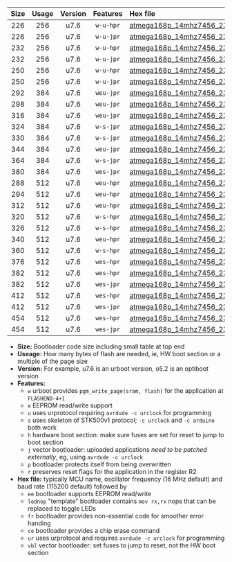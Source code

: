 |Size|Usage|Version|Features|Hex file|
|:-:|:-:|:-:|:-:|:--|
|226|256|u7.6|`w-u-hpr`|[atmega168p_14mhz7456_230400bps_ur.hex](https://raw.githubusercontent.com/stefanrueger/urboot/main//atmega168p_14mhz7456_230400bps_ur.hex)|
|226|256|u7.6|`w-u-jpr`|[atmega168p_14mhz7456_230400bps_ur_vbl.hex](https://raw.githubusercontent.com/stefanrueger/urboot/main//atmega168p_14mhz7456_230400bps_ur_vbl.hex)|
|232|256|u7.6|`w-u-hpr`|[atmega168p_14mhz7456_230400bps_lednop_ur.hex](https://raw.githubusercontent.com/stefanrueger/urboot/main//atmega168p_14mhz7456_230400bps_lednop_ur.hex)|
|232|256|u7.6|`w-u-jpr`|[atmega168p_14mhz7456_230400bps_lednop_ur_vbl.hex](https://raw.githubusercontent.com/stefanrueger/urboot/main//atmega168p_14mhz7456_230400bps_lednop_ur_vbl.hex)|
|250|256|u7.6|`w-u-hpr`|[atmega168p_14mhz7456_230400bps_lednop_fr_ur.hex](https://raw.githubusercontent.com/stefanrueger/urboot/main//atmega168p_14mhz7456_230400bps_lednop_fr_ur.hex)|
|250|256|u7.6|`w-u-jpr`|[atmega168p_14mhz7456_230400bps_lednop_fr_ur_vbl.hex](https://raw.githubusercontent.com/stefanrueger/urboot/main//atmega168p_14mhz7456_230400bps_lednop_fr_ur_vbl.hex)|
|292|384|u7.6|`weu-jpr`|[atmega168p_14mhz7456_230400bps_ee_ur_vbl.hex](https://raw.githubusercontent.com/stefanrueger/urboot/main//atmega168p_14mhz7456_230400bps_ee_ur_vbl.hex)|
|298|384|u7.6|`weu-jpr`|[atmega168p_14mhz7456_230400bps_ee_lednop_ur_vbl.hex](https://raw.githubusercontent.com/stefanrueger/urboot/main//atmega168p_14mhz7456_230400bps_ee_lednop_ur_vbl.hex)|
|316|384|u7.6|`weu-jpr`|[atmega168p_14mhz7456_230400bps_ee_lednop_fr_ur_vbl.hex](https://raw.githubusercontent.com/stefanrueger/urboot/main//atmega168p_14mhz7456_230400bps_ee_lednop_fr_ur_vbl.hex)|
|324|384|u7.6|`w-s-jpr`|[atmega168p_14mhz7456_230400bps_vbl.hex](https://raw.githubusercontent.com/stefanrueger/urboot/main//atmega168p_14mhz7456_230400bps_vbl.hex)|
|330|384|u7.6|`w-s-jpr`|[atmega168p_14mhz7456_230400bps_lednop_vbl.hex](https://raw.githubusercontent.com/stefanrueger/urboot/main//atmega168p_14mhz7456_230400bps_lednop_vbl.hex)|
|344|384|u7.6|`weu-jpr`|[atmega168p_14mhz7456_230400bps_ee_lednop_fr_ce_ur_vbl.hex](https://raw.githubusercontent.com/stefanrueger/urboot/main//atmega168p_14mhz7456_230400bps_ee_lednop_fr_ce_ur_vbl.hex)|
|364|384|u7.6|`w-s-jpr`|[atmega168p_14mhz7456_230400bps_lednop_fr_vbl.hex](https://raw.githubusercontent.com/stefanrueger/urboot/main//atmega168p_14mhz7456_230400bps_lednop_fr_vbl.hex)|
|380|384|u7.6|`wes-jpr`|[atmega168p_14mhz7456_230400bps_ee_vbl.hex](https://raw.githubusercontent.com/stefanrueger/urboot/main//atmega168p_14mhz7456_230400bps_ee_vbl.hex)|
|288|512|u7.6|`weu-hpr`|[atmega168p_14mhz7456_230400bps_ee_ur.hex](https://raw.githubusercontent.com/stefanrueger/urboot/main//atmega168p_14mhz7456_230400bps_ee_ur.hex)|
|294|512|u7.6|`weu-hpr`|[atmega168p_14mhz7456_230400bps_ee_lednop_ur.hex](https://raw.githubusercontent.com/stefanrueger/urboot/main//atmega168p_14mhz7456_230400bps_ee_lednop_ur.hex)|
|312|512|u7.6|`weu-hpr`|[atmega168p_14mhz7456_230400bps_ee_lednop_fr_ur.hex](https://raw.githubusercontent.com/stefanrueger/urboot/main//atmega168p_14mhz7456_230400bps_ee_lednop_fr_ur.hex)|
|320|512|u7.6|`w-s-hpr`|[atmega168p_14mhz7456_230400bps.hex](https://raw.githubusercontent.com/stefanrueger/urboot/main//atmega168p_14mhz7456_230400bps.hex)|
|326|512|u7.6|`w-s-hpr`|[atmega168p_14mhz7456_230400bps_lednop.hex](https://raw.githubusercontent.com/stefanrueger/urboot/main//atmega168p_14mhz7456_230400bps_lednop.hex)|
|340|512|u7.6|`weu-hpr`|[atmega168p_14mhz7456_230400bps_ee_lednop_fr_ce_ur.hex](https://raw.githubusercontent.com/stefanrueger/urboot/main//atmega168p_14mhz7456_230400bps_ee_lednop_fr_ce_ur.hex)|
|360|512|u7.6|`w-s-hpr`|[atmega168p_14mhz7456_230400bps_lednop_fr.hex](https://raw.githubusercontent.com/stefanrueger/urboot/main//atmega168p_14mhz7456_230400bps_lednop_fr.hex)|
|376|512|u7.6|`wes-hpr`|[atmega168p_14mhz7456_230400bps_ee.hex](https://raw.githubusercontent.com/stefanrueger/urboot/main//atmega168p_14mhz7456_230400bps_ee.hex)|
|382|512|u7.6|`wes-hpr`|[atmega168p_14mhz7456_230400bps_ee_lednop.hex](https://raw.githubusercontent.com/stefanrueger/urboot/main//atmega168p_14mhz7456_230400bps_ee_lednop.hex)|
|382|512|u7.6|`wes-jpr`|[atmega168p_14mhz7456_230400bps_ee_lednop_vbl.hex](https://raw.githubusercontent.com/stefanrueger/urboot/main//atmega168p_14mhz7456_230400bps_ee_lednop_vbl.hex)|
|412|512|u7.6|`wes-hpr`|[atmega168p_14mhz7456_230400bps_ee_lednop_fr.hex](https://raw.githubusercontent.com/stefanrueger/urboot/main//atmega168p_14mhz7456_230400bps_ee_lednop_fr.hex)|
|412|512|u7.6|`wes-jpr`|[atmega168p_14mhz7456_230400bps_ee_lednop_fr_vbl.hex](https://raw.githubusercontent.com/stefanrueger/urboot/main//atmega168p_14mhz7456_230400bps_ee_lednop_fr_vbl.hex)|
|454|512|u7.6|`wes-hpr`|[atmega168p_14mhz7456_230400bps_ee_lednop_fr_ce.hex](https://raw.githubusercontent.com/stefanrueger/urboot/main//atmega168p_14mhz7456_230400bps_ee_lednop_fr_ce.hex)|
|454|512|u7.6|`wes-jpr`|[atmega168p_14mhz7456_230400bps_ee_lednop_fr_ce_vbl.hex](https://raw.githubusercontent.com/stefanrueger/urboot/main//atmega168p_14mhz7456_230400bps_ee_lednop_fr_ce_vbl.hex)|

- **Size:** Bootloader code size including small table at top end
- **Useage:** How many bytes of flash are needed, ie, HW boot section or a multiple of the page size
- **Version:** For example, u7.6 is an urboot version, o5.2 is an optiboot version
- **Features:**
  + `w` urboot provides `pgm_write_page(sram, flash)` for the application at `FLASHEND-4+1`
  + `e` EEPROM read/write support
  + `u` uses urprotocol requiring `avrdude -c urclock` for programming
  + `s` uses skeleton of STK500v1 protocol; `-c urclock` and `-c arduino` both work
  + `h` hardware boot section: make sure fuses are set for reset to jump to boot section
  + `j` vector bootloader: uploaded applications *need to be patched externally*, eg, using `avrdude -c urclock`
  + `p` bootloader protects itself from being overwritten
  + `r` preserves reset flags for the application in the register R2
- **Hex file:** typically MCU name, oscillator frequency (16 MHz default) and baud rate (115200 default) followed by
  + `ee` bootloader supports EEPROM read/write
  + `lednop` "template" bootloader contains `mov rx,rx` nops that can be replaced to toggle LEDs
  + `fr` bootloader provides non-essential code for smoother error handing
  + `ce` bootloader provides a chip erase command
  + `ur` uses urprotocol and requires `avrdude -c urclock` for programming
  + `vbl` vector bootloader: set fuses to jump to reset, not the HW boot section
